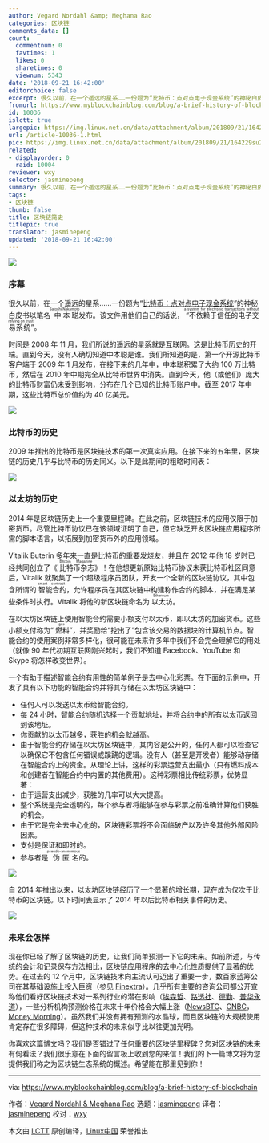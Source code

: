 ```yaml
---
author: Vegard Nordahl &amp; Meghana Rao
categories: 区块链
comments_data: []
count:
  commentnum: 0
  favtimes: 1
  likes: 0
  sharetimes: 0
  viewnum: 5343
date: '2018-09-21 16:42:00'
editorchoice: false
excerpt: 很久以前，在一个遥远的星系……一份题为“比特币：点对点电子现金系统”的神秘白皮书以笔名中本聪发布。
fromurl: https://www.myblockchainblog.com/blog/a-brief-history-of-blockchain
id: 10036
islctt: true
largepic: https://img.linux.net.cn/data/attachment/album/201809/21/164229su2wcgcf88s22g21.jpg
url: /article-10036-1.html
pic: https://img.linux.net.cn/data/attachment/album/201809/21/164229su2wcgcf88s22g21.jpg.thumb.jpg
related:
- displayorder: 0
  raid: 10004
reviewer: wxy
selector: jasminepeng
summary: 很久以前，在一个遥远的星系……一份题为“比特币：点对点电子现金系统”的神秘白皮书以笔名中本聪发布。
tags:
- 区块链
thumb: false
title: 区块链简史
titlepic: true
translator: jasminepeng
updated: '2018-09-21 16:42:00'
---
```


![](/data/attachment/album/201809/21/164229su2wcgcf88s22g21.jpg)


### 序幕


很久以前，在一个遥远的星系……一份题为“[比特币：点对点电子现金系统](http://bitcoin.org/bitcoin.pdf)”的神秘白皮书以笔名<ruby> 中本聪 <rt>  Satoshi Nakamoto </rt></ruby>发布。该文件用他们自己的话说，<ruby> “不依赖于信任的电子交易系统” <rt>  a system for electronic transactions without relying on trust  <br/> </rt></ruby>。


时间是 2008 年 11 月，我们所说的遥远的星系就是互联网。这是比特币历史的开端。直到今天，没有人确切知道中本聪是谁。我们所知道的是，第一个开源比特币客户端于 2009 年 1 月发布，在接下来的几年中，中本聪积累了大约 100 万比特币，然后在 2010 年中期完全从比特币世界中消失。直到今天，他（或他们）庞大的比特币财富仍未受到影响，分布在几个已知的比特币账户中。截至 2017 年中期，这些比特币总价值约为 40 亿美元。


![](/data/attachment/album/201809/21/164250io8i2bziq58i4h7y.png)


### 比特币的历史


2009 年推出的比特币是区块链技术的第一次真实应用。在接下来的五年里，区块链的历史几乎与比特币的历史同义。以下是此期间的粗略时间表：


![](/data/attachment/album/201809/21/164251dpo1oicowgwyiboo.jpg)


### 以太坊的历史


2014 年是区块链历史上一个重要里程碑。在此之前，区块链技术的应用仅限于加密货币。尽管比特币协议已在该领域证明了自己，但它缺乏开发区块链应用程序所需的脚本语言，以拓展到加密货币外的应用领域。


Vitalik Buterin 多年来一直是比特币的重要发烧友，并且在 2012 年他 18 岁时已经共同创立了《<ruby> 比特币杂志 <rt>  Bitcoin Magazine </rt></ruby>》！在他想更新原始比特币协议未获比特币社区同意后，Vitalik 就聚集了一个超级程序员团队，开发一个全新的区块链协议，其中包含所谓的<ruby> 智能合约 <rt>  smart contract </rt></ruby>，允许程序员在其区块链中构建称作合约的脚本，并在满足某些条件时执行。Vitalik 将他的新区块链命名为<ruby> 以太坊 <rt>  Ethereum </rt></ruby>。


在以太坊区块链上使用智能合约需要小额支付以太币，即以太坊的加密货币。这些小额支付称为“<ruby> 燃料 <rt>  gas </rt></ruby>”，并奖励给“挖出了”包含该交易的数据块的计算机节点。智能合约的使用案例非常多样化，很可能在未来许多年中我们不会完全理解它的用处（就像 90 年代初期互联网刚兴起时，我们不知道 Facebook、YouTube 和 Skype 将怎样改变世界）。


一个有助于描述智能合约有用性的简单例子是去中心化彩票。在下面的示例中，开发了具有以下功能的智能合约并将其存储在以太坊区块链中：


* 任何人可以发送以太币给智能合约。
* 每 24 小时，智能合约随机选择一个贡献地址，并将合约中的所有以太币返回到该地址。
* 你贡献的以太币越多，获胜的机会就越高。
* 由于智能合约存储在以太坊区块链中，其内容是公开的，任何人都可以检查它以确保它不包含任何错误或蹊跷的逻辑。没有人（甚至是开发者）能够动存储在智能合约上的资金。从理论上讲，这样的彩票运营支出最小（只有燃料成本和创建者在智能合约中内置的其他费用）。这种彩票相比传统彩票，优势显著：
* 由于运营支出减少，获胜的几率可以大大提高。
* 整个系统是完全透明的，每个参与者将能够在参与彩票之前准确计算他们获胜的机会。
* 由于它是完全去中心化的，区块链彩票将不会面临破产以及许多其他外部风险因素。
* 支付是保证和即时的。
* 参与者是<ruby> 伪匿名 <rt>  pseudo-anonymous </rt></ruby>的。


![](/data/attachment/album/201809/21/164252vn71damqylazvyjq.png)


自 2014 年推出以来，以太坊区块链经历了一个显著的增长期，现在成为仅次于比特币的区块链。以下时间表显示了 2014 年以后比特币相关事件的历史。


![](/data/attachment/album/201809/21/164252al0b3i3bh8l3ffb5.png)


### 未来会怎样


现在你已经了解了区块链的历史，让我们简单预测一下它的未来。如前所述，与传统的会计和记录保存方法相比，区块链应用程序的去中心化性质提供了显著的优势。在过去的 12 个月中，区块链技术向主流认可迈出了重要一步，数百家蓝筹公司在其基础设施上投入巨资（参见 [Finextra](https://www.finextra.com/newsarticle/29093/2016-wall-street-blockchain-investment-to-top-1bn)）。几乎所有主要的咨询公司都公开宣称他们看好区块链技术对一系列行业的潜在影响（[埃森哲](https://www.accenture.com/us-en/insight-perspectives-capital-markets-blockchain-future)、[路透社](http://www.reuters.com/article/us-banks-blockchain-accenture-idUSKBN1511OU)、[德勤](https://www2.deloitte.com/global/en/pages/financial-services/articles/gfsi-disruptive-innovation-blockchain.html)、[普华永道](http://www.pwc.com/us/en/energy-mining/exploring-the-disruptive-potential-of-decentralized-storage-and-peer-to-peer-transactions-in-the-energy-industry.html)），一些分析机构预测价格在未来十年价格会大幅上涨（[NewsBTC](http://www.newsbtc.com/2017/07/06/bitcoin-price-positive-future/)、[CNBC](http://www.cnbc.com/2017/05/31/bitcoin-price-forecast-hit-100000-in-10-years.html)，[Money Morning](https://moneymorning.com/2017/06/15/why-a-bitcoin-price-prediction-of-1-million-isnt-crazy/)）。虽然我们并没有拥有预测的水晶球，而且区块链的大规模使用肯定存在很多障碍，但这种技术的未来似乎比以往更加光明。


你喜欢这篇博文吗？我们是否错过了任何重要的区块链里程碑？您对区块链的未来有何看法？我们很乐意在下面的留言板上收到您的来信！我们的下一篇博文将为您提供我们称之为区块链生态系统的概述。希望能在那里见到你！




---


via: <https://www.myblockchainblog.com/blog/a-brief-history-of-blockchain>


作者：[Vegard Nordahl & Meghana Rao](https://www.myblockchainblog.com/?author=57ca44c0bebafb5698fc5e7d) 选题：[jasminepeng](https://github.com/jasminepeng) 译者：[jasminepeng](https://github.com/jasminepeng) 校对：[wxy](https://github.com/wxy)


本文由 [LCTT](https://github.com/LCTT/TranslateProject) 原创编译，[Linux中国](/article-9986-1.html) 荣誉推出